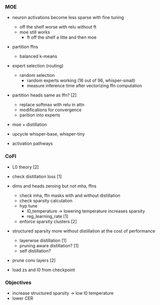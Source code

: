 ### MOE

- neuron activations become less sparse with fine tuning
	- off the shelf worse with relu without ft
	- moe still works
		- ft off the shelf a litte and then moe

- partition ffns
	- balanced k-means

- expert selection (routing)
	- random selection
		- random experts working (16 out of 96, whisper-small)
		- measure inference time after vectorizing ffn computation

- partition heads same as ffn?  [2]
	- replace softmax with relu in attn
	- modifications for convergence
	- parition into experts

- moe + distillation

- upcycle whisper-base, whisper-tiny

- activation pathways


### CoFI

- L0 theory  [2]

- check distillation loss  [1]

- dims and heads zeroing but not mha, ffns 
	- check mha, ffn masks with and without distillation
	- check sparsity calculation
	- hyp tune 
		- l0_temperature -> lowering temperature increases sparsity
		- reg_learning_rate [1]
	- enforce sparsity clusters  [2]

- structured sparsity more without distillation at the cost of performance
	- layerwise distillation  [1]
	- pruning aware distillation?  [1]
	- self distillation?

- prune conv layers [2]

- load zs and l0 from checkpoint


### Objectives

- increase structured sparsity -> low l0 temperature
- lower CER

